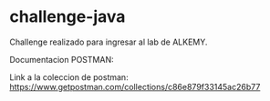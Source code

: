 # challenge-java
Challenge realizado para ingresar al lab de ALKEMY.

Documentacion POSTMAN:

Link a la coleccion de postman:
https://www.getpostman.com/collections/c86e879f33145ac26b77
